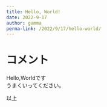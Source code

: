 ```yaml
---
title: Hello, World!
date: 2022-9-17
author: gamma
perma-link: /2022/9/17/hello-world/
---
```


# コメント
Hello,Worldです  
うまくいってください。  

以上  
